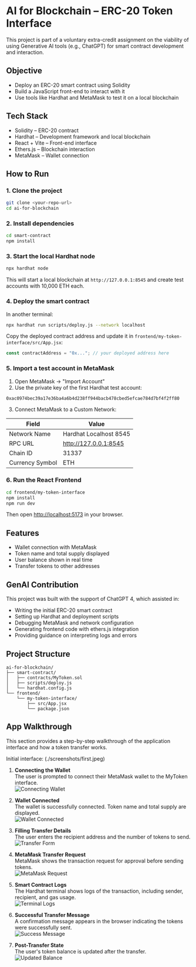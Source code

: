 
# AI for Blockchain – ERC-20 Token Interface

This project is part of a voluntary extra-credit assignment on the viability of using Generative AI tools (e.g., ChatGPT) for smart contract development and interaction.

## Objective

- Deploy an ERC-20 smart contract using Solidity
- Build a JavaScript front-end to interact with it
- Use tools like Hardhat and MetaMask to test it on a local blockchain

## Tech Stack

- Solidity – ERC-20 contract
- Hardhat – Development framework and local blockchain
- React + Vite – Front-end interface
- Ethers.js – Blockchain interaction
- MetaMask – Wallet connection

## How to Run

### 1. Clone the project

```bash
git clone <your-repo-url>
cd ai-for-blockchain
```

### 2. Install dependencies

```bash
cd smart-contract
npm install
```

### 3. Start the local Hardhat node

```bash
npx hardhat node
```

This will start a local blockchain at `http://127.0.0.1:8545` and create test accounts with 10,000 ETH each.

### 4. Deploy the smart contract

In another terminal:

```bash
npx hardhat run scripts/deploy.js --network localhost
```

Copy the deployed contract address and update it in `frontend/my-token-interface/src/App.jsx`:

```js
const contractAddress = "0x..."; // your deployed address here
```

### 5. Import a test account in MetaMask

1. Open MetaMask → "Import Account"
2. Use the private key of the first Hardhat test account:

```
0xac0974bec39a17e36ba4a6b4d238ff944bacb478cbed5efcae784d7bf4f2ff80
```

3. Connect MetaMask to a Custom Network:

| Field            | Value                   |
|------------------|-------------------------|
| Network Name     | Hardhat Localhost 8545  |
| RPC URL          | http://127.0.0.1:8545   |
| Chain ID         | 31337                   |
| Currency Symbol  | ETH                     |

### 6. Run the React Frontend

```bash
cd frontend/my-token-interface
npm install
npm run dev
```

Then open [http://localhost:5173](http://localhost:5173) in your browser.

## Features

- Wallet connection with MetaMask
- Token name and total supply displayed
- User balance shown in real time
- Transfer tokens to other addresses

## GenAI Contribution

This project was built with the support of ChatGPT 4, which assisted in:

- Writing the initial ERC-20 smart contract
- Setting up Hardhat and deployment scripts
- Debugging MetaMask and network configuration
- Generating frontend code with ethers.js integration
- Providing guidance on interpreting logs and errors

## Project Structure

```
ai-for-blockchain/
├── smart-contract/
│   ├── contracts/MyToken.sol
│   ├── scripts/deploy.js
│   └── hardhat.config.js
└── frontend/
    └── my-token-interface/
        ├── src/App.jsx
        └── package.json
```

## App Walkthrough

This section provides a step-by-step walkthrough of the application interface and how a token transfer works.

Initial interface:
(./screenshots/first.jpeg)

1. **Connecting the Wallet**  
   The user is prompted to connect their MetaMask wallet to the MyToken interface.  
   ![Connecting Wallet](./screenshots/first.jpeg)

2. **Wallet Connected**  
   The wallet is successfully connected. Token name and total supply are displayed.  
   ![Wallet Connected](./screenshots/second.jpeg)

3. **Filling Transfer Details**  
   The user enters the recipient address and the number of tokens to send.  
   ![Transfer Form](./screenshots/third.jpeg)

4. **MetaMask Transfer Request**  
   MetaMask shows the transaction request for approval before sending tokens.  
   ![MetaMask Request](./screenshots/fourth.jpeg)

5. **Smart Contract Logs**  
   The Hardhat terminal shows logs of the transaction, including sender, recipient, and gas usage.  
   ![Terminal Logs](./screenshots/fifth.jpeg)

6. **Successful Transfer Message**  
   A confirmation message appears in the browser indicating the tokens were successfully sent.  
   ![Success Message](./screenshots/sixth.jpeg)

7. **Post-Transfer State**  
   The user's token balance is updated after the transfer.  
   ![Updated Balance](./screenshots/seventh.jpeg)